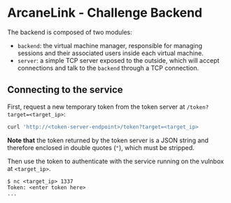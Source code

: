 ArcaneLink - Challenge Backend
==============================

The backend is composed of two modules:

- `backend`: the virtual machine manager, responsible for managing
  sessions and their associated users inside each virtual machine.
- `server`: a simple TCP server exposed to the outside, which will
  accept connections and talk to the `backend` through a TCP connection.


Connecting to the service
-------------------------

First, request a new temporary token from the token server at
`/token?target=<target_ip>`:

```bash
curl 'http://<token-server-endpoint>/token?target=<target_ip>
```

**Note that** the token returned by the token server is a JSON string and
therefore enclosed in double quotes (`"`), which must be stripped.

Then use the token to authenticate with the service running on the vulnbox at
`<target_ip>`.

```none
$ nc <target_ip> 1337
Token: <enter token here>
...
```
